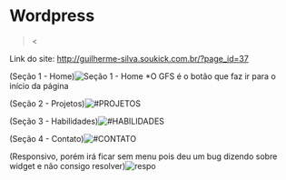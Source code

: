 # Wordpress
>&lt;

Link do site:
http://guilherme-silva.soukick.com.br/?page_id=37

(Seção 1 - Home)![Seção 1 - Home](https://user-images.githubusercontent.com/94648043/161451920-24e89879-c11c-4a42-85d6-f24e41c55536.PNG)
*O GFS é o botão que faz ir para o início da página

(Seção 2 - Projetos)![#PROJETOS](https://user-images.githubusercontent.com/94648043/161478896-82229c20-bdd3-41e2-96df-099953564718.PNG)

(Seção 3 - Habilidades)![#HABILIDADES](https://user-images.githubusercontent.com/94648043/161478941-b51a8910-83e3-41d4-b3b6-078d5f69a8cc.PNG)

(Seção 4 - Contato)![#CONTATO](https://user-images.githubusercontent.com/94648043/161478981-0ab719dd-f3b8-4655-85bb-8c4bc8a18561.PNG)

(Responsivo, porém irá ficar sem menu pois deu um bug dizendo sobre widget e não consigo resolver)![respo](https://user-images.githubusercontent.com/94648043/161480219-5561985d-cbad-4e8a-993c-f4ecdf10748b.PNG)
